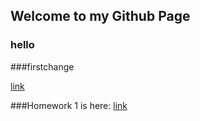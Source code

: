 ## Welcome to my Github Page


### hello
###firstchange

[link](https://moodle.boun.edu.tr/login/login.php)

###Homework 1 is here: [link](/files/homework1.html)
